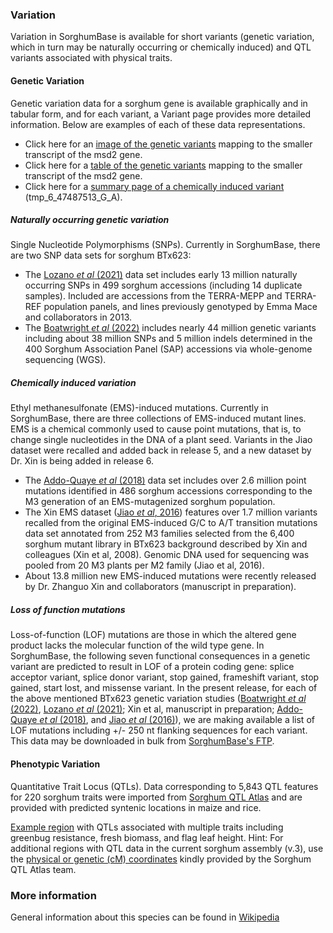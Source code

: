 ### Variation
Variation in SorghumBase is available for short variants (genetic variation, which in turn may be naturally occurring or chemically induced) and QTL variants associated with physical traits.

#### Genetic Variation
Genetic variation data for a sorghum gene is available graphically and in tabular form, and for each variant, a Variant page provides more detailed information. Below are examples of each of these data representations.
* Click here for an [image of the genetic variants](https://ensembl.sorghumbase.org/Sorghum_bicolor/Transcript/Variation_Transcript/Image?db=core;g=SORBI_3006G095600;r=6:46566240-46571064;t=OQU81659;v=tmp_6_47486074_T_C;vdb=variation;vf=3821694) mapping to the smaller transcript of the msd2 gene.
* Click here for a [table of the genetic variants](https://ensembl.sorghumbase.org/Sorghum_bicolor/Transcript/Variation_Transcript/Table?db=core;g=SORBI_3006G095600;r=6:46566240-46571064;t=OQU81659;v=tmp_6_47486074_T_C;vdb=variation;vf=3821694) mapping to the smaller transcript of the msd2 gene.
* Click here for a [summary page of a chemically induced variant](https://ensembl.sorghumbase.org/Sorghum_bicolor/Variation/Explore?db=core;g=SORBI_3006G095600;r=6:46566240-46571064;t=OQU81659;v=tmp_6_47487513_G_A;vdb=variation;vf=7758800) (tmp_6_47487513_G_A).
##### Naturally occurring genetic variation
Single Nucleotide Polymorphisms (SNPs). Currently in SorghumBase, there are two SNP data sets for sorghum BTx623:
* The [Lozano *et al* (2021)](https://sorghumbase.org/paper/comparative-evolutionary-genetics-of-deleterious-load-in-sorghum-and-maize) data set includes early 13 million naturally occurring SNPs in 499 sorghum accessions (including 14 duplicate samples). Included are accessions from the TERRA-MEPP and TERRA-REF population panels, and lines previously genotyped by Emma Mace and collaborators in 2013.
* The [Boatwright *et al* (2022)](https://www.sorghumbase.org/post/whole-genome-sequencing-of-400-sorghum-association-panel-sap-accessions-establishes-a-crucial-resource-for-dissecting-genomic-diversity-in-sorghum) includes nearly 44 million genetic variants including about 38 million SNPs and 5 million indels determined in the 400 Sorghum Association Panel (SAP) accessions via whole-genome sequencing (WGS).
##### Chemically induced variation
Ethyl methanesulfonate (EMS)-induced mutations. Currently in SorghumBase, there are three collections of EMS-induced mutant lines. EMS is a chemical commonly used to cause point mutations, that is, to change single nucleotides in the DNA of a plant seed. Variants in the Jiao dataset were recalled and added back in release 5, and a new dataset by Dr. Xin is being added in release 6.
* The [Addo-Quaye *et al* (2018)](https://sorghumbase.org/paper/19942) data set includes over 2.6 million point mutations identified in 486 sorghum accessions corresponding to the M3 generation of an EMS-mutagenized sorghum population.
* The Xin EMS dataset ([Jiao *et al*, 2016](https://sorghumbase.org/paper/a-sorghum-mutant-resource-as-an-efficient-platform-for-gene-discovery-in-grasses)) features over 1.7 million variants recalled from the original EMS-induced G/C to A/T transition mutations data set annotated from 252 M3 families selected from the 6,400 sorghum mutant library in BTx623 background described by Xin and colleagues (Xin et al, 2008). Genomic DNA used for sequencing was pooled from 20 M3 plants per M2 family (Jiao et al, 2016).
* About 13.8 million new EMS-induced mutations were recently released by Dr. Zhanguo Xin and collaborators (manuscript in preparation).
##### Loss of function mutations
Loss-of-function (LOF) mutations are those in which the altered gene product lacks the molecular function of the wild type gene. In SorghumBase, the following seven functional consequences in a genetic variant are predicted to result in LOF of a protein coding gene: splice acceptor variant, splice donor variant, stop gained, frameshift variant, stop gained, start lost, and missense variant. In the present release, for each of the above mentioned BTx623 genetic variation studies ([Boatwright *et al* (2022)](https://www.sorghumbase.org/post/whole-genome-sequencing-of-400-sorghum-association-panel-sap-accessions-establishes-a-crucial-resource-for-dissecting-genomic-diversity-in-sorghu), [Lozano *et al* (2021)](https://sorghumbase.org/paper/comparative-evolutionary-genetics-of-deleterious-load-in-sorghum-and-maize); Xin et al, manuscript in preparation; [Addo-Quaye *et al* (2018)](https://www.sorghumbase.org/post/an-improved-high-resolution-method-for-the-in-silico-detection-of-ems-induced-mutations-in-sorghum-mutant-populations-2), and [Jiao *et al* (2016)](https://www.sorghumbase.org/paper/a-genomic-resource-for-the-development-improvement-and-exploitation-of-sorghum-for-bioenergy)), we are making available a list of LOF mutations including +/- 250 nt flanking sequences for each variant. This data may be downloaded in bulk from [SorghumBase's FTP](https://ftp.sorghumbase.org/release-6/LossOfFunction_mutations/).

#### Phenotypic Variation
Quantitative Trait Locus (QTLs). Data corresponding to 5,843 QTL features for 220 sorghum traits were imported from [Sorghum QTL Atlas](https://aussorgm.org.au/sorghum-qtl-atlas/) and are provided with predicted syntenic locations in maize and rice.

[Example region](https://ensembl.sorghumbase.org/Sorghum_bicolor/Location/View?db=core;g=SORBI_3006G095600;r=7:61190510-61277060;sv=nsv856002;svf=54084;t=OQU81659;vdb=variation) with QTLs associated with multiple traits including greenbug resistance, fresh biomass, and flag leaf height. Hint: For additional regions with QTL data in the current sorghum assembly (v.3), use the [physical or genetic (cM) coordinates](http://aussorgm.org.au/dev/wp-content/uploads/2018/08/Consensus-Map_cM-and-bp-coordinates.xlsx) kindly provided by the Sorghum QTL Atlas team.

### More information
General information about this species can be found in [Wikipedia](http://en.wikipedia.org/wiki/Sorghum_bicolor)
